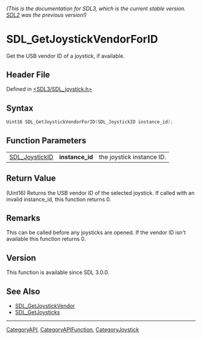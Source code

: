 ###### (This is the documentation for SDL3, which is the current stable version. [SDL2](https://wiki.libsdl.org/SDL2/) was the previous version!)
# SDL_GetJoystickVendorForID

Get the USB vendor ID of a joystick, if available.

## Header File

Defined in [<SDL3/SDL_joystick.h>](https://github.com/libsdl-org/SDL/blob/main/include/SDL3/SDL_joystick.h)

## Syntax

```c
Uint16 SDL_GetJoystickVendorForID(SDL_JoystickID instance_id);
```

## Function Parameters

|                                  |                 |                           |
| -------------------------------- | --------------- | ------------------------- |
| [SDL_JoystickID](SDL_JoystickID) | **instance_id** | the joystick instance ID. |

## Return Value

(Uint16) Returns the USB vendor ID of the selected joystick. If called with
an invalid instance_id, this function returns 0.

## Remarks

This can be called before any joysticks are opened. If the vendor ID isn't
available this function returns 0.

## Version

This function is available since SDL 3.0.0.

## See Also

- [SDL_GetJoystickVendor](SDL_GetJoystickVendor)
- [SDL_GetJoysticks](SDL_GetJoysticks)

----
[CategoryAPI](CategoryAPI), [CategoryAPIFunction](CategoryAPIFunction), [CategoryJoystick](CategoryJoystick)

